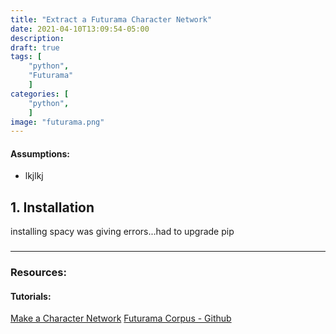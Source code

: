 ```yaml
---
title: "Extract a Futurama Character Network"
date: 2021-04-10T13:09:54-05:00
description: 
draft: true
tags: [
	"python",
	"Futurama"
	]
categories: [
	"python",
	]
image: "futurama.png"
---
```

#### Assumptions:
- lkjlkj

## 1. Installation
installing spacy was giving errors...had to upgrade pip

### 

---

### Resources:

#### Tutorials:
[Make a Character Network](https://melaniewalsh.github.io/Intro-Cultural-Analytics/features/Network-Analysis/Make-Character-Network.html)
[Futurama Corpus - Github](https://github.com/acalabrigo/futurama-corpus)
